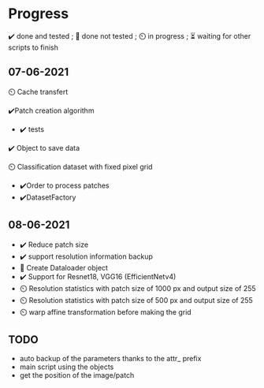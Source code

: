 # Progress

✔️ done and tested ; 🔨 done not tested ; ⏲️ in progress ; ⏳ waiting for other scripts to finish

## 07-06-2021

⏲️ Cache transfert

✔️Patch creation algorithm 
- ✔️ tests

✔️ Object to save data 

⏲️ Classification dataset with fixed pixel grid
- ✔️Order to process patches
- ✔️DatasetFactory 

## 08-06-2021
- ✔️ Reduce patch size 
- ✔️ support resolution information backup
- 🔨 Create Dataloader object
- ✔️ Support for Resnet18, VGG16 (EfficientNetv4)
- ⏲️ Resolution statistics with patch size of 1000 px and output size of 255
- ⏲️ Resolution statistics with patch size of 500 px and output size of 255
- ⏲️ warp affine transformation before making the grid

## TODO

- auto backup of the parameters thanks to the attr_ prefix
- main script using the objects
- get the position of the image/patch
